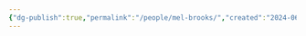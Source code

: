 ```yaml
---
{"dg-publish":true,"permalink":"/people/mel-brooks/","created":"2024-06-17","updated":"2024-06-17"}
---
```


